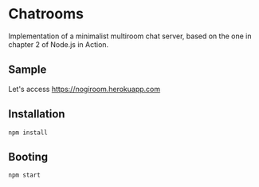 # Chatrooms
Implementation of a minimalist multiroom chat server, based on the one in chapter 2 of Node.js in Action.

## Sample
Let's access https://nogiroom.herokuapp.com

## Installation
```shell
npm install
```

## Booting
```
npm start
```
